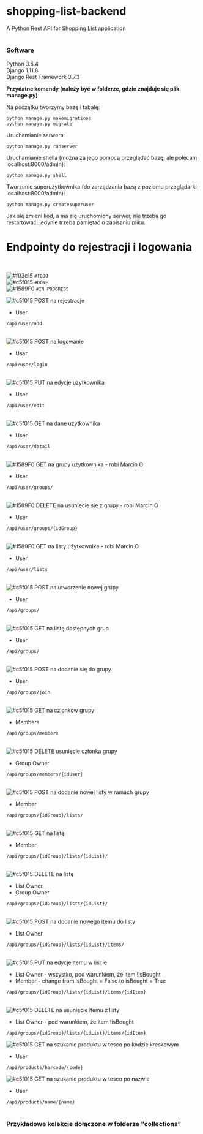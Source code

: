 # <h1>shopping-list-backend</h1>
A Python Rest API for Shopping List application

# <h3>Software</h3>
Python 3.6.4 <br>
Django 1.11.8 <br>
Django Rest Framework 3.7.3 <br>

<b>Przydatne komendy (należy być w folderze, gdzie znajduje się plik manage.py)</b>


Na początku tworzymy bazę i tabalę:

```
python manage.py makemigrations
python manage.py migrate
```

Uruchamianie serwera:
```
python manage.py runserver
```

Uruchamianie shella (można za jego pomocą przeglądać bazę, ale polecam localhost:8000/admin):
```
python manage.py shell
```

Tworzenie superużytkownika (do zarządzania bazą z poziomu przeglądarki localhost:8000/admin):
```
python manage.py createsuperuser
```

Jak się zmieni kod, a ma się uruchomiony serwer, nie trzeba go restartować, jedynie trzeba pamiętać o zapisaniu pliku.


<h1>Endpointy do rejestracji i logowania </h1>
<br>

![#f03c15](https://placehold.it/15/f03c15/000000?text=+) `#TODO` <br>
![#c5f015](https://placehold.it/15/c5f015/000000?text=+) `#DONE` <br>
![#1589F0](https://placehold.it/15/1589F0/000000?text=+) `#IN PROGRESS` <br>

![#c5f015](https://placehold.it/15/c5f015/000000?text=+)
POST na rejestracje   <br>
<ul>
  <li>User</li>
</ul>
<code>/api/user/add</code> <br><br>

![#c5f015](https://placehold.it/15/c5f015/000000?text=+)
POST na logowanie   <br>
<ul>
  <li>User</li>
</ul>
<code>/api/user/login</code> <br><br>

![#c5f015](https://placehold.it/15/c5f015/000000?text=+)
PUT na edycje uzytkownika  <br>
<ul>
  <li>User</li>
</ul>
<code>/api/user/edit</code> <br><br>

![#c5f015](https://placehold.it/15/c5f015/000000?text=+)
GET na dane uzytkownika  <br>
<ul>
  <li>User</li>
</ul>
<code>/api/user/detail</code> <br><br>

![#1589F0](https://placehold.it/15/1589F0/000000?text=+)
GET na grupy użytkownika  - robi Marcin O<br>
<ul>
  <li>User</li>
</ul>
<code>/api/user/groups/</code> <br><br>

![#1589F0](https://placehold.it/15/1589F0/000000?text=+)
DELETE na usunięcie się z grupy - robi Marcin O<br>
<ul>
  <li>User</li>
</ul>
<code>/api/user/groups/{idGroup}</code> <br><br>

![#1589F0](https://placehold.it/15/1589F0/000000?text=+)
GET na listy użytkownika - robi Marcin O<br>
<ul>
  <li>User</li>
</ul>
<code>/api/user/lists</code> <br><br>

![#c5f015](https://placehold.it/15/c5f015/000000?text=+)
POST na utworzenie nowej grupy <br>
<ul>
  <li>User</li>
</ul>
<code>/api/groups/</code> <br><br>

![#c5f015](https://placehold.it/15/c5f015/000000?text=+)
GET na listę dostępnych grup<br>
<ul>
  <li>User</li>
</ul>
<code>/api/groups/</code> <br><br>

![#c5f015](https://placehold.it/15/c5f015/000000?text=+)
POST na dodanie się do grupy<br>
<ul>
  <li>User</li>
</ul>
<code>/api/groups/join</code><br><br>

![#c5f015](https://placehold.it/15/c5f015/000000?text=+)
GET na czlonkow grupy<br>
<ul>
  <li>Members</li>
</ul>
<code>/api/groups/members</code><br><br>

![#c5f015](https://placehold.it/15/c5f015/000000?text=+)
DELETE usunięcie członka grupy<br>
<ul>
  <li>Group Owner</li>
</ul>
<code>/api/groups/members/{idUser}</code><br><br>

![#c5f015](https://placehold.it/15/c5f015/000000?text=+)
POST na dodanie nowej listy w ramach grupy <br>
<ul>
  <li>Member</li>
</ul>
<code>/api/groups/{idGroup}/lists/</code> <br><br>

![#c5f015](https://placehold.it/15/c5f015/000000?text=+)
GET na listę <br>
<ul>
  <li>Member</li>
</ul>
<code>/api/groups/{idGroup}/lists/{idList}/ </code> <br><br>

![#c5f015](https://placehold.it/15/c5f015/000000?text=+)
DELETE na listę  <br>
<ul>
  <li>List Owner</li>
  <li>Group Owner</li>
</ul>
<code>/api/groups/{idGroup}/lists/{idList}/ </code> <br> <br>

![#c5f015](https://placehold.it/15/c5f015/000000?text=+)
POST na dodanie nowego itemu do listy <br>
<ul>
  <li>List Owner</li>
</ul>
<code>/api/groups/{idGroup}/lists/{idList}/items/</code> <br> <br>
 
![#c5f015](https://placehold.it/15/c5f015/000000?text=+)
PUT na edycje itemu w liście  <br>
<ul>
  <li>List Owner - wszystko, pod warunkiem, że item !isBought</li> 
  <li>Member - change from isBought = False to isBought = True</li> 
</ul>
<code>/api/groups/{idGroup}/lists/{idList}/items/{idItem} </code> <br> <br>

![#c5f015](https://placehold.it/15/c5f015/000000?text=+)
DELETE na usunięcie itemu z listy <br>
<ul>
  <li>List Owner - pod warunkiem, że item !isBought</li> 
</ul>
<code>/api/groups/{idGroup}/lists/{idList}/items/{idItem} </code> <br>

![#c5f015](https://placehold.it/15/c5f015/000000?text=+)
GET na szukanie produktu w tesco po kodzie kreskowym <br>
<ul>
  <li>User</li>
</ul>
<code>/api/products/barcode/{code} </code> <br>

![#c5f015](https://placehold.it/15/c5f015/000000?text=+)
GET na szukanie produktu w tesco po nazwie <br>
<ul>
  <li>User</li>
</ul>
<code>/api/products/name/{name} </code> <br>

<br>
<h3>Przykładowe kolekcje dołączone w folderze "collections"</h3>

